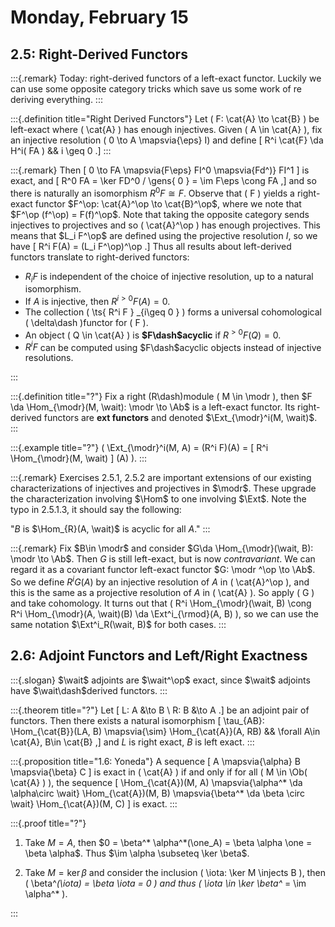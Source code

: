 # Monday, February 15


## 2.5: Right-Derived Functors

:::{.remark}
Today: right-derived functors of a left-exact functor.
Luckily we can use some opposite category tricks which save us some work of re deriving everything.
:::

:::{.definition title="Right Derived Functors"}
Let \( F: \cat{A} \to \cat{B}  \) be left-exact where \( \cat{A} \) has enough injectives.
Given \( A \in \cat{A} \), fix an injective resolution \( 0 \to A \mapsvia{\eps} I\) and define
\[
R^i \cat{F} \da H^i( FA ) && i \geq 0 
.\]
:::

:::{.remark}
Then 
\[
0 \to FA \mapsvia{F\eps} FI^0 \mapsvia{Fd^)} FI^1
\]
is exact,
and 
\[
R^0 FA = \ker FD^0 / \gens{ 0 } = \im F\eps \cong FA
,\]
and so there is naturally an isomorphism $R^0 F \cong F$.
Observe that \( F \) yields a right-exact functor $F^\op: \cat{A}^\op \to \cat{B}^\op$, where we note that $F^\op (f^\op) = F(f)^\op$.
Note that taking the opposite category sends injectives to projectives and so \( \cat{A}^\op \) has enough projectives.
This means that $L_i F^\op$ are defined using the projective resolution $I$, so we have
\[
R^i F(A) = (L_i F^\op)^\op
.\]
Thus all results about left-derived functors translate to right-derived functors:

- $R_i F$ is independent of the choice of injective resolution, up to a natural isomorphism.
- If $A$ is injective, then $R^{i>0} F(A) = 0$.
- The collection \( \ts{ R^i F } _{i\geq 0 } \) forms a universal cohomological \( \delta\dash \)functor for \( F \).
- An object \( Q \in \cat{A} \) is **$F\dash$acyclic** if $R^{>0}F(Q) = 0$.
- $R^iF$ can be computed using $F\dash$acyclic objects instead of injective resolutions.

:::

:::{.definition title="?"}
Fix a right \(R\dash\)module \( M \in \modr \), then $F \da \Hom_{\modr}(M, \wait): \modr \to \Ab$ is a left-exact functor.
Its right-derived functors are **ext functors** and denoted $\Ext_{\modr}^i(M, \wait)$.
:::

:::{.example title="?"}
\( \Ext_{\modr}^i(M, A) = (R^i F)(A) = [ R^i \Hom_{\modr}(M, \wait) ] (A) \).
:::

:::{.remark}
Exercises 2.5.1, 2.5.2 are important extensions of our existing characterizations of injectives and projectives in $\modr$.
These upgrade the characterization involving $\Hom$ to one involving $\Ext$.
Note the typo in 2.5.1.3, it should say the following:

"$B$ is $\Hom_{R}(A, \wait)$ is acyclic for all $A$."
:::

:::{.remark}
Fix $B\in \modr$ and consider $G\da \Hom_{\modr}(\wait, B): \modr \to \Ab$.
Then $G$ is still left-exact, but is now *contravariant*.
We can regard it as a covariant functor left-exact functor $G: \modr ^\op \to \Ab$.
So we define $R^i G(A)$ by an injective resolution of $A$ in \( \cat{A}^\op \), and this is the same as a projective resolution of $A$ in \( \cat{A} \).
So apply \( G \) and take cohomology.
It turns out that \( R^i \Hom_{\modr}(\wait, B) \cong R^i \Hom_{\modr}(A, \wait)(B) \da \Ext^i_{\rmod}(A, B) \), so we can use the same notation $\Ext^i_R(\wait, B)$ for both cases.
:::

## 2.6: Adjoint Functors and Left/Right Exactness


:::{.slogan}
$\wait$ adjoints are $\wait^\op$ exact, since $\wait$ adjoints have $\wait\dash$derived functors.
:::


:::{.theorem title="?"}
Let 
\[
L: A &\to B \\
R: B &\to A 
.\]
be an adjoint pair of functors.
Then there exists a natural isomorphism
\[
\tau_{AB}: \Hom_{\cat{B}}(LA, B) \mapsvia{\sim} \Hom_{\cat{A}}(A, RB) && \forall A\in \cat{A}, B\in \cat{B}
,\]
and $L$ is right exact, $B$ is left exact.
:::


:::{.proposition title="1.6: Yoneda"}
A sequence
\[
A \mapsvia{\alpha} B \mapsvia{\beta} C
\]
is exact in \( \cat{A} \) if and only if for all \( M \in \Ob( \cat{A} ) \), the sequence
\[
\Hom_{\cat{A})(M, A)
\mapsvia{\alpha^* \da \alpha\circ \wait} 
\Hom_{\cat{A})(M, B)
\mapsvia{\beta^* \da \beta \circ \wait} 
\Hom_{\cat{A})(M, C)
\]
is exact.
:::


:::{.proof title="?"}

1. Take $M=A$, then $0 = \beta^* \alpha^*(\one_A) = \beta \alpha \one = \beta \alpha$.
  Thus $\im \alpha \subseteq \ker \beta$.

2. Take $M = \ker \beta$ and consider the inclusion \( \iota: \ker M \injects B \), then \( \beta^*(\iota) = \beta \iota = 0 \) and thus \( \iota \in \ker \beta^* = \im \alpha^* \).

:::










